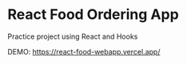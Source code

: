 # React Food Ordering App

Practice project using React and Hooks

DEMO: https://react-food-webapp.vercel.app/
